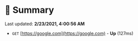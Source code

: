 # 📖 Summary
Last updated: **2/23/2021, 4:00:56 AM**

- `GET` [https://google.com](https://google.com) - **Up** (127ms)

